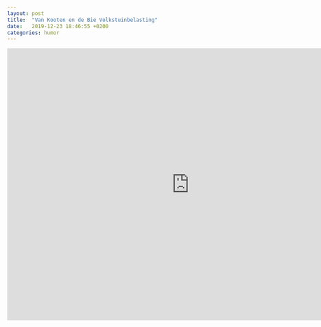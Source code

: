 ```yaml
---
layout: post
title:  "Van Kooten en de Bie Volkstuinbelasting"
date:   2019-12-23 18:46:55 +0200
categories: humor 
---
```


<iframe width="847" height="635" src="https://www.youtube.com/embed/IJy69eEcmdI" frameborder="0" allow="accelerometer; autoplay; encrypted-media; gyroscope; picture-in-picture" allowfullscreen></iframe>



